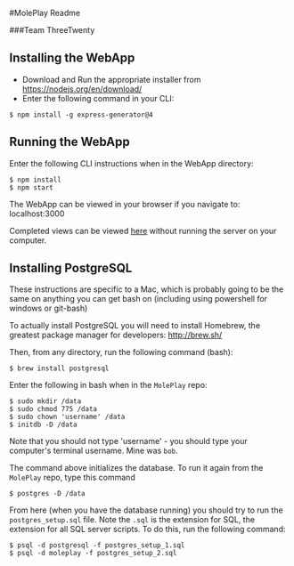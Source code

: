 #MolePlay Readme  

###Team ThreeTwenty


## Installing the WebApp

  * Download and Run the appropriate installer from https://nodejs.org/en/download/
  * Enter the following command in your CLI:
  ```
  $ npm install -g express-generator@4
  ```
  
  
## Running the WebApp

  Enter the following CLI instructions when in the WebApp directory:
  ```
  $ npm install
  $ npm start
  ```
  
  The WebApp can be viewed in your browser if you navigate to: localhost:3000
  

Completed views can be viewed [here](https://tranquil-eyrie-6820.herokuapp.com/devsitemap) without running the server on your computer.

## Installing PostgreSQL

  These instructions are specific to a Mac, which is probably going to be the same on anything you can get bash on (including using powershell for windows or git-bash)

  To actually install PostgreSQL you will need to install Homebrew, the greatest package manager for developers: http://brew.sh/

  Then, from any directory, run the following command (bash):
  ```
  $ brew install postgresql
  ```

  Enter the following in bash when in the `MolePlay` repo:
  ```
  $ sudo mkdir /data
  $ sudo chmod 775 /data
  $ sudo chown 'username' /data
  $ initdb -D /data
  ```

  Note that you should not type 'username' - you should type your computer's terminal username. Mine was `bob`.

  The command above initializes the database. To run it again from the `MolePlay` repo, type this command

  ```
  $ postgres -D /data
  ```

  From here (when you have the database running) you should try to run the `postgres_setup.sql` file. Note the `.sql` is the extension for SQL, the extension for all SQL server scripts. To do this, run the following command:

  ```
  $ psql -d postgresql -f postgres_setup_1.sql
  $ psql -d moleplay -f postgres_setup_2.sql
  ```

